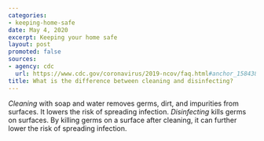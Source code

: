 ```yaml
---
categories:
- keeping-home-safe
date: May 4, 2020
excerpt: Keeping your home safe
layout: post
promoted: false
sources:
- agency: cdc
  url: https://www.cdc.gov/coronavirus/2019-ncov/faq.html#anchor_1584388242595
title: What is the difference between cleaning and disinfecting?
---
```


*Cleaning* with soap and water removes germs, dirt, and impurities from surfaces. It lowers the risk of spreading infection. *Disinfecting* kills germs on surfaces. By killing germs on a surface after cleaning, it can further lower the risk of spreading infection.
